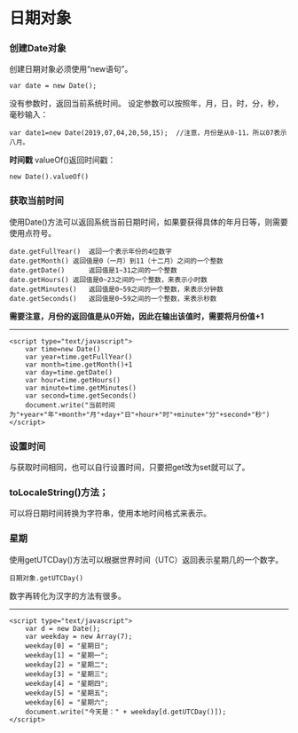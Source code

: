 日期对象
===================

###  创建Date对象
创建日期对象必须使用“new语句”。

    var date = new Date();
没有参数时，返回当前系统时间。
设定参数可以按照年，月，日，时，分，秒，毫秒输入：

	var date1=new Date(2019,07,04,20,50,15);  //注意，月份是从0-11，所以07表示八月。

**时间戳**
valueOf()返回时间戳：

    new Date().valueOf()

###  获取当前时间
使用Date()方法可以返回系统当前日期时间，如果要获得具体的年月日等，则需要使用点符号。

    date.getFullYear()	返回一个表示年份的4位数字
    date.getMonth()	返回值是0（一月）到11（十二月）之间的一个整数
    date.getDate()	    返回值是1~31之间的一个整数   
    date.getHours()	返回值是0~23之间的一个整数，来表示小时数
    date.getMinutes()	返回值是0~59之间的一个整数，来表示分钟数
    date.getSeconds()	返回值是0~59之间的一个整数，来表示秒数
**需要注意，月份的返回值是从0开始，因此在输出该值时，需要将月份值+1**

----------
	<script type="text/javascript">
		var time=new Date()
		var year=time.getFullYear()
		var month=time.getMonth()+1
		var day=time.getDate()
		var hour=time.getHours()
		var minute=time.getMinutes()
		var second=time.getSeconds()
		document.write("当前时间为"+year+"年"+month+"月"+day+"日"+hour+"时"+minute+"分"+second+"秒") 
	</script>
###  设置时间
与获取时间相同，也可以自行设置时间，只要把get改为set就可以了。

###  toLocaleString()方法；
可以将日期时间转换为字符串，使用本地时间格式来表示。
###  星期
使用getUTCDay()方法可以根据世界时间（UTC）返回表示星期几的一个数字。

    日期对象.getUTCDay()

数字再转化为汉字的方法有很多。

----------
    <script type="text/javascript">
        var d = new Date();
        var weekday = new Array(7);
        weekday[0] = "星期日";
        weekday[1] = "星期一";
        weekday[2] = "星期二";
        weekday[3] = "星期三";
        weekday[4] = "星期四";
        weekday[5] = "星期五";
        weekday[6] = "星期六";
        document.write("今天是：" + weekday[d.getUTCDay()]);
    </script>
